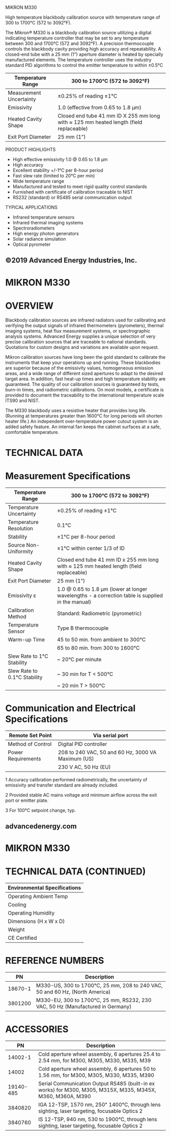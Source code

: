 MIKRON M330

High temperature blackbody calibration source with temperature range of 300 to 1700°C (572 to 3092°F).

The Mikron® M330 is a blackbody calibration source utilizing a digital indicating temperature controller that may be set to any temperature between 300 and 1700°C (572 and 3092°F). A precision thermocouple controls the blackbody cavity providing high accuracy and repeatability. A closed-end tube with a 25 mm (1”) aperture diameter is heated by specially manufactured elements. The temperature controller uses the industry standard PID algorithms to control the emitter temperature to within ±0.5°C

|Temperature Range|300 to 1700°C (572 to 3092°F)|
|---|---|
|Measurement Uncertainty|±0.25% of reading ±1°C|
|Emissivity|1.0 (effective from 0.65 to 1.8 μm)|
|Heated Cavity Shape|Closed end tube 41 mm ID X 255 mm long with ≈ 125 mm heated length (field replaceable)|
|Exit Port Diameter|25 mm (1")|

PRODUCT HIGHLIGHTS

- High effective emissivity 1.0 @ 0.65 to 1.8 μm
- High accuracy
- Excellent stability +/-1°C per 8-hour period
- Fast slew rate (limited to 20°C per min)
- Wide temperature range
- Manufactured and tested to meet rigid quality control standards
- Furnished with certificate of calibration traceable to NIST
- RS232 (standard) or RS485 serial communication output

TYPICAL APPLICATIONS

- Infrared temperature sensors
- Infrared thermal imaging systems
- Spectroradiometers
- High energy photon generators
- Solar radiance simulation
- Optical pyrometer

©2019 Advanced Energy Industries, Inc.
---
# MIKRON M330

# OVERVIEW

Blackbody calibration sources are infrared radiators used for calibrating and verifying the output signals of infrared thermometers (pyrometers), thermal imaging systems, heat flux measurement systems, or spectrographic analysis systems. Advanced Energy supplies a unique selection of very precise calibration sources that are traceable to national standards. Quotations for custom designs and variations are available upon request.

Mikron calibration sources have long been the gold standard to calibrate the instruments that keep your operations up and running. These blackbodies are superior because of the emissivity values, homogeneous emission areas, and a wide range of different sized apertures to adapt to the desired target area. In addition, fast heat-up times and high temperature stability are guaranteed. The quality of our calibration sources is guaranteed by tests, burn-in times, and radiometric calibrations. On most models, a certificate is provided to document the traceability to the international temperature scale ITS90 and NIST.

The M330 blackbody uses a resistive heater that provides long life. (Running at temperatures greater than 1600°C for long periods will shorten heater life.) An independent over-temperature power cutout system is an added safety feature. An internal fan keeps the cabinet surfaces at a safe, comfortable temperature.

# TECHNICAL DATA

# Measurement Specifications

|Temperature Range|300 to 1700°C (572 to 3092°F)|
|---|---|
|Temperature Uncertainty|±0.25% of reading ±1°C|
|Temperature Resolution|0.1°C|
|Stability|±1°C per 8-hour period|
|Source Non-Uniformity|±1°C within center 1/3 of ID|
|Heated Cavity Shape|Closed end tube 41 mm ID x 255 mm long with ≈ 125 mm heated length (field replaceable)|
|Exit Port Diameter|25 mm (1”)|
|Emissivity ε|1.0 @ 0.65 to 1.8 μm (lower at longer wavelengths - a correction table is supplied in the manual)|
|Calibration Method|Standard: Radiometric (pyrometric)|
|Temperature Sensor|Type B thermocouple|
|Warm-up Time|45 to 50 min. from ambient to 300°C|
| |65 to 80 min. from 300 to 1600°C|
|Slew Rate to 1°C Stability|~ 20°C per minute|
|Slew Rate to 0.1°C Stability|~ 30 min for T < 500°C|
| |~ 20 min T > 500°C|

# Communication and Electrical Specifications

|Remote Set Point|Via serial port|
|---|---|
|Method of Control|Digital PID controller|
|Power Requirements|208 to 240 VAC, 50 and 60 Hz, 3000 VA Maximum (US)|
| |230 V AC, 50 Hz (EU)|

1 Accuracy calibration performed radiometrically, the uncertainty of emissivity and transfer standard are already included.

2 Provided stable AC mains voltage and minimum airflow across the exit port or emitter plate.

3 For 100°C setpoint change, typ.

advancedenergy.com
---
# MIKRON M330

# TECHNICAL DATA (CONTINUED)

|Environmental Specifications|
|---|
|Operating Ambient Temp|0 to 44°C (32 to 110°F)|
|Cooling|Fan cooled, air inlet on rear panel|
|Operating Humidity|90% RH max, non-condensing|
|Dimensions (H x W x D)|648 x 500 x 551 mm (25.52 x 19.7 x 21.7 in)|
|Weight|80 kg (175 lb)|
|CE Certified|Yes|

# REFERENCE NUMBERS

|PN|Description|
|---|---|
|18670-1|M330-US, 300 to 1700°C, 25 mm, 208 to 240 VAC, 50 and 60 Hz, (North America)|
|3801200|M330-EU, 300 to 1700°C, 25 mm, RS232, 230 VAC, 50 Hz (Manufactured in Germany)|

# ACCESSORIES

|PN|Description|
|---|---|
|14002-1|Cold aperture wheel assembly, 6 apertures 25.4 to 2.54 mm, for M300, M305, M330, M335, M39|
|14002|Cold aperture wheel assembly, 6 apertures 50 to 1.56 mm, for M300, M305, M330, M335, M390|
|19140-485|Serial Communication Output RS485 (built-in ex works) for M300, M305, M315X, M335, M345X, M360, M360A, M390|
|3840820|IGA 12-TSP, 1570 nm, 250" 1400°C, through lens sighting, laser targeting, focusable Optics 2|
|3840760|IS 12-TSP, 940 nm, 530 to 1900°C, through lens sighting, laser targeting, focusable Optics 2|